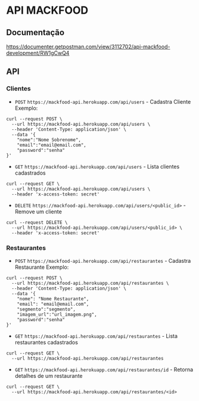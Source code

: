 API MACKFOOD
============

Documentação
------------
https://documenter.getpostman.com/view/3112702/api-mackfood-development/RW1gCwQ4

## API

### Clientes

* `POST` `https://mackfood-api.herokuapp.com/api/users` - Cadastra Cliente
Exemplo:
```
curl --request POST \
  --url https://mackfood-api.herokuapp.com/api/users \
  --header 'Content-Type: application/json' \
  --data '{
	"nome":"Nome Sobrenome",
	"email":"email@email.com",
	"password":"senha"
}'
```


* `GET` `https://mackfood-api.herokuapp.com/api/users` - Lista clientes cadastrados
```
curl --request GET \
  --url https://mackfood-api.herokuapp.com/api/users \
  --header 'x-access-token: secret'
```


* `DELETE` `https://mackfood-api.herokuapp.com/api/users/<public_id>` - Remove um cliente
```
curl --request DELETE \
  --url https://mackfood-api.herokuapp.com/api/users/<public_id> \
  --header 'x-access-token: secret'
```

### Restaurantes

* `POST` `https://mackfood-api.herokuapp.com/api/restaurantes` - Cadastra Restaurante
Exemplo:
```
curl --request POST \
  --url https://mackfood-api.herokuapp.com/api/restaurantes \
  --header 'Content-Type: application/json' \
  --data '{
	"nome": "Nome Restaurante",
	"email": "email@email.com",
	"segmento":"segmento",
	"imagem_url":"url_imagem.png",
	"password":"senha"
}'
```

* `GET` `https://mackfood-api.herokuapp.com/api/restaurantes` - Lista restaurantes cadastrados
```
curl --request GET \
  --url https://mackfood-api.herokuapp.com/api/restaurantes
```

* `GET` `https://mackfood-api.herokuapp.com/api/restaurantes/id` - Retorna detalhes de um restaurante
```
curl --request GET \
  --url https://mackfood-api.herokuapp.com/api/restaurantes/<id>
```

